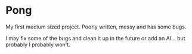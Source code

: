 # Pong
My first medium sized project. Poorly written, messy and has some bugs.

I may fix some of the bugs and clean it up in the future or add an AI... but probably I probably won't.
